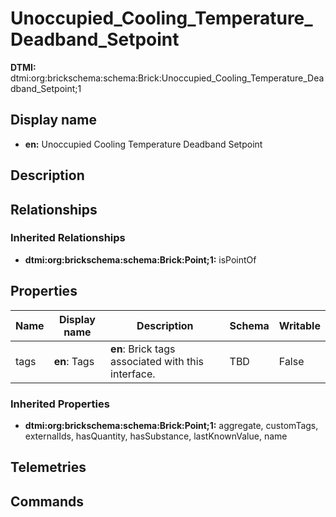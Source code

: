 # Unoccupied_Cooling_Temperature_Deadband_Setpoint
**DTMI:** dtmi:org:brickschema:schema:Brick:Unoccupied_Cooling_Temperature_Deadband_Setpoint;1
## Display name
- **en:** Unoccupied Cooling Temperature Deadband Setpoint
## Description
## Relationships
### Inherited Relationships
* **dtmi:org:brickschema:schema:Brick:Point;1:** isPointOf
## Properties
|Name|Display name|Description|Schema|Writable|
|-|-|-|-|-|
|tags|**en**: Tags|**en**: Brick tags associated with this interface.|TBD|False|
### Inherited Properties
* **dtmi:org:brickschema:schema:Brick:Point;1:** aggregate, customTags, externalIds, hasQuantity, hasSubstance, lastKnownValue, name
## Telemetries
## Commands
